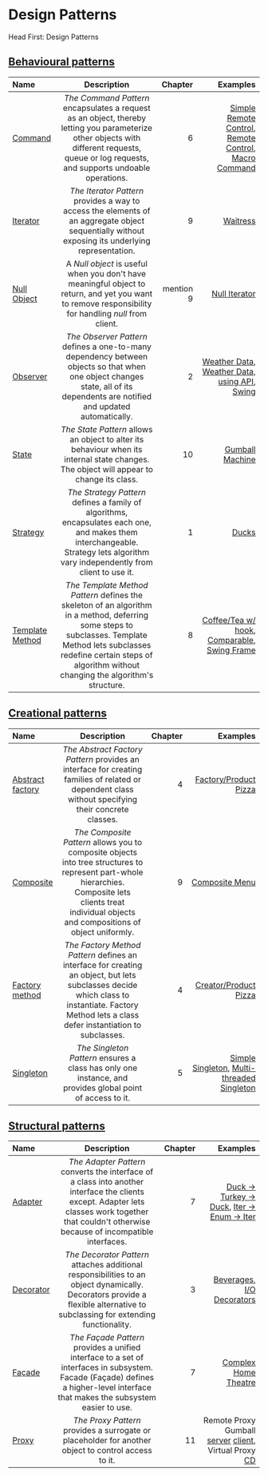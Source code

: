 # Design Patterns
Head First: Design Patterns

## [Behavioural patterns](https://en.wikipedia.org/wiki/Behavioral_pattern)

| Name       | Description     | Chapter     | Examples |
| :------------- | :----------: | -----------: | -----------: |
| [Command](https://en.wikipedia.org/wiki/Command_pattern) | *The Command Pattern* encapsulates a request as an object, thereby letting you parameterize other objects with different requests, queue or log requests, and supports undoable operations. | 6 | [Simple Remote Control](src/Behavioural/Command/Simple/CommandSimpleMain.java), [Remote Control](src/Behavioural/Command/CommandMain.java), [Macro Command](src/Behavioural/Command/MacroCommand/MacroCommandMain.java) |
| [Iterator](https://en.wikipedia.org/wiki/Iterator_pattern) | *The Iterator Pattern* provides a way to access the elements of an aggregate object sequentially without exposing its underlying representation. | 9 | [Waitress](src/Behavioural/Iterator/IteratorMain.java) |
| [Null Object](https://en.wikipedia.org/wiki/Null_object_pattern) | A *Null object* is useful when you don't have meaningful object to return, and yet you want to remove responsibility for handling *null* from client. | mention 9 | [Null Iterator](src/Structural/Composite/NullIterator.java) |
| [Observer](https://en.wikipedia.org/wiki/Observer_pattern) | *The Observer Pattern* defines a one-to-many dependency between objects so that when one object changes state, all of its dependents are notified and updated automatically. | 2 | [Weather Data](src/Behavioural/Observer/ObserverMain.java), [Weather Data, using API](src/Behavioural/Observer/ObserverAPIMain.java), [Swing](src/Behavioural/Observer/SwingObserverMain.java) |
| [State](https://en.wikipedia.org/wiki/State_pattern) | *The State Pattern* allows an object to alter its behaviour when its internal state changes. The object will appear to change its class. | 10 | [Gumball Machine](src/Behavioural/State/StateMain.java) |
| [Strategy](https://en.wikipedia.org/wiki/Strategy_pattern) | *The Strategy Pattern* defines a family of algorithms, encapsulates each one, and makes them interchangeable. Strategy lets algorithm vary independently from client to use it. | 1 | [Ducks](src/Behavioural/Strategy/Main.java) |
| [Template Method](https://en.wikipedia.org/wiki/Template_method_pattern) | *The Template Method Pattern* defines the skeleton of an algorithm in a method, deferring some steps to subclasses. Template Method lets subclasses redefine certain steps of algorithm without changing the algorithm's structure. | 8 | [Coffee/Tea w/ hook](src/Behavioural/TemplateMethod/TemplateMethodMain.java), [Comparable](src/Behavioural/TemplateMethod/DuckSortMain.java), [Swing Frame](src/Behavioural/TemplateMethod/TemplateFrameMain.java) |


## [Creational patterns](https://en.wikipedia.org/wiki/Creational_pattern)

| Name       | Description     | Chapter     | Examples |
| :------------- | :----------: | -----------: | -----------: |
| [Abstract factory](https://en.wikipedia.org/wiki/Abstract_factory_pattern) | *The Abstract Factory Pattern* provides an interface for creating families of related or dependent class without specifying their concrete classes. | 4 | [Factory/Product Pizza](src/Creational/AbstractFactory/AbstractFactoryMain.java) |
| [Composite](https://en.wikipedia.org/wiki/Composite_pattern) | *The Composite Pattern* allows you to composite objects into tree structures to represent part-whole hierarchies. Composite lets clients treat individual objects and compositions of object uniformly. | 9 | [Composite Menu](src/Structural/Composite/CompositeMain.java) |
| [Factory method](https://en.wikipedia.org/wiki/Factory_method_pattern) | *The Factory Method Pattern* defines an interface for creating an object, but lets subclasses decide which class to instantiate. Factory Method lets a class defer instantiation to subclasses. | 4 | [Creator/Product Pizza](src/Creational/FactoryMethod/FactoryMethodMain.java) |
| [Singleton](https://en.wikipedia.org/wiki/Singleton_pattern) | *The Singleton Pattern* ensures a class has only one instance, and provides global point of access to it. | 5 | [Simple Singleton](src/Creational/Singleton/SingletonMain.java), [Multi-threaded Singleton](src/Creational/Singleton/Threads/SingletonThreadsFailMain.java) |


## [Structural patterns](https://en.wikipedia.org/wiki/Structural_pattern)

| Name       | Description     | Chapter     | Examples |
| :------------- | :----------: | -----------: | -----------: |
| [Adapter](https://en.wikipedia.org/wiki/Adapter_pattern) | *The Adapter Pattern* converts the interface of a class into another interface the clients except. Adapter lets classes work together that couldn't otherwise because of incompatible interfaces. | 7 | [Duck -> Turkey -> Duck](src/Structural/Adapter/DucksExample/AdapterMain.java), [Iter -> Enum -> Iter](src/Structural/Adapter/IteratorExample/AdapterMain.java) |
| [Decorator](https://en.wikipedia.org/wiki/Decorator_pattern) | *The Decorator Pattern* attaches additional responsibilities to an object dynamically. Decorators provide a flexible alternative to subclassing for extending functionality. | 3 | [Beverages](src/Structural/Decorator/DecoratorMain.java), [I/O Decorators](src/Structural/Decorator/DecoratorIOMain.java) |
| [Façade](https://en.wikipedia.org/wiki/Facade_pattern) | *The Façade Pattern* provides a unified interface to a set of interfaces in subsystem. Facade (Façade) defines a higher-level interface that makes the subsystem easier to use. | 7 | [Complex Home Theatre](src/Structural/Facade/FacadeMain.java) |
| [Proxy](https://en.wikipedia.org/wiki/Proxy_pattern) | *The Proxy Pattern* provides a surrogate or placeholder for another object to control access to it. | 11 | Remote Proxy Gumball [server](src/Structural/Proxy/RemoteProxyGumball/GumballProxyServerMain.java) [client](src/Structural/Proxy/RemoteProxyGumball/GumballProxyClientMain.java), Virtual Proxy [CD](src/Structural/Proxy/VirtualProxyCD/VirtualProxyMain.java) |
